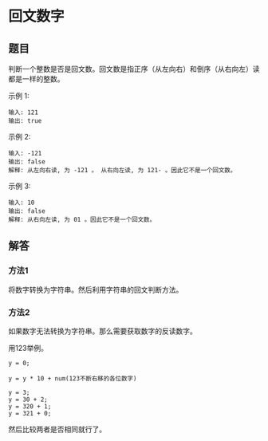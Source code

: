 # 回文数字

## 题目

判断一个整数是否是回文数。回文数是指正序（从左向右）和倒序（从右向左）读都是一样的整数。

示例 1:

```
输入: 121
输出: true
```

示例 2:

```
输入: -121
输出: false
解释: 从左向右读, 为 -121 。 从右向左读, 为 121- 。因此它不是一个回文数。
```

示例 3:

```
输入: 10
输出: false
解释: 从右向左读, 为 01 。因此它不是一个回文数。
```


## 解答

### 方法1

将数字转换为字符串。然后利用字符串的回文判断方法。

### 方法2

如果数字无法转换为字符串。那么需要获取数字的反读数字。

用123举例。
```
y = 0;

y = y * 10 + num(123不断右移的各位数字) 

y = 3;
y = 30 + 2;
y = 320 + 1;
y = 321 + 0;
```

然后比较两者是否相同就行了。
